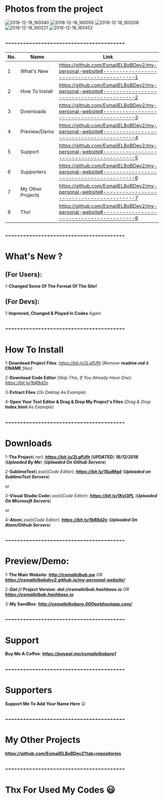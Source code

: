 # Photos from the project

![2018-12-18_160040](https://user-images.githubusercontent.com/28893833/50159243-26dc4880-02ce-11e9-9f91-ee70d27b8e33.png)
![2018-12-18_160055](https://user-images.githubusercontent.com/28893833/50159245-26dc4880-02ce-11e9-8ece-f259a4d63063.png)
![2018-12-18_160208](https://user-images.githubusercontent.com/28893833/50159246-26dc4880-02ce-11e9-96b3-4276756a4bb6.png)
![2018-12-18_160221](https://user-images.githubusercontent.com/28893833/50159247-2774df00-02ce-11e9-8d9b-87ef9dc1b37f.png)
![2018-12-18_160452](https://user-images.githubusercontent.com/28893833/50159248-2774df00-02ce-11e9-8908-9b4bd494fc74.png)
## ----------------------------------------

| No.  | Name | Link |
| ------------- | ------------- | ------------- |
| 1  | What's New  | https://github.com/EsmailELBoBDev2/my-personal-website#-----------------------------------------1  |
| 2  | How To Install| https://github.com/EsmailELBoBDev2/my-personal-website#-----------------------------------------2  |
| 3  | Downloads  | https://github.com/EsmailELBoBDev2/my-personal-website#-----------------------------------------3  |
| 4  | Preview/Demo  | https://github.com/EsmailELBoBDev2/my-personal-website#-----------------------------------------4  |
| 5  | Support  | https://github.com/EsmailELBoBDev2/my-personal-website#-----------------------------------------5  |
| 6  | Supporters  | https://github.com/EsmailELBoBDev2/my-personal-website#-----------------------------------------6  |
| 7  | My Other Projects  | https://github.com/EsmailELBoBDev2/my-personal-website#-----------------------------------------7  |
| 8  | Thx!  | https://github.com/EsmailELBoBDev2/my-personal-website#-----------------------------------------8  |
## ----------------------------------------
# What's New ?            

## (For Users): 
1-**Changed Some Of The Format Of The Site!**

## (For Devs): 
1-**Improved, Changed & Played In Codes** *Again*
## ----------------------------------------
# How To Install

1-**Download Project Files**: *https://bit.ly/2LgPJfh* (*Remove* **readme.md** *&* **CNAME** *files*)

2-**Download Code Editor** (*Skip This, If You Already Have One*): *https://bit.ly/1bR8d2o*

3-**Extract Files** (*On Dektop As Example*)

4-**Open Your Text Editor & Drag & Drop My Project's Files** (*Drag & Drop* **Index.html** *As Example*)
## ----------------------------------------
# Downloads

1-**The Project**(*.rar*): ***https://bit.ly/2LgPJfh*** [**UPDATED**] ***18/12/2018*** (***Uploaded By Me***) (***Uploaded On Github Servers***)

2-**SublimeText**(*.exe*)(*Code Editor*): ***https://bit.ly/1SuiMgd*** (***Uploaded on SublimeText Servers***)

or

3-**Visual Studio Code**(*.exe*)(*Code Editor*): ***https://bit.ly/1KvI3PL*** (***Uploaded On Microsoft Servers***)

or

4-**Atom**(*.exe*)(*Code Editor*): ***https://bit.ly/1bR8d2o*** (***Uploaded On Atom/Github Servers***)
## ----------------------------------------
# Preview/Demo:
1-**The Main Website**: ***http://esmailelbob.pw*** *OR* ***https://esmailelbobdev2.github.io/my-personal-website/***

2-***Dat://*** **Project Version**: __***dat://esmailelbob.hashbase.io***__ *OR* ***https://esmailelbob.hashbase.io***

3-**My SandBox**: ***http://esmailelbobpro.000webhostapp.com/***
## ----------------------------------------
# Support
**Buy Me A Coffee**: ***https://paypal.me/esmailelbobpro1***
## ----------------------------------------
# Supporters

**Support Me To Add Your Name Here** :stuck_out_tongue:
## ----------------------------------------
# My Other Projects

**https://github.com/EsmailELBoBDev2?tab=repositories**
## ----------------------------------------

# Thx For Used My Codes :smiley:
